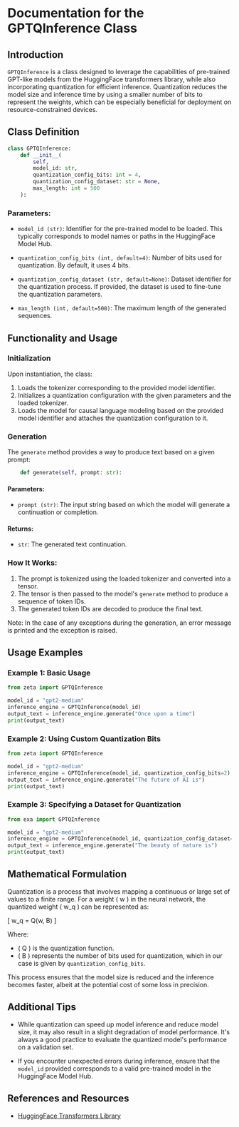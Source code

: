 # Documentation for the GPTQInference Class

## Introduction

`GPTQInference` is a class designed to leverage the capabilities of pre-trained GPT-like models from the HuggingFace transformers library, while also incorporating quantization for efficient inference. Quantization reduces the model size and inference time by using a smaller number of bits to represent the weights, which can be especially beneficial for deployment on resource-constrained devices.

## Class Definition

```python
class GPTQInference:
    def __init__(
        self,
        model_id: str,
        quantization_config_bits: int = 4,
        quantization_config_dataset: str = None,
        max_length: int = 500
    ):
```

### Parameters:

- `model_id (str)`: Identifier for the pre-trained model to be loaded. This typically corresponds to model names or paths in the HuggingFace Model Hub.
  
- `quantization_config_bits (int, default=4)`: Number of bits used for quantization. By default, it uses 4 bits.
  
- `quantization_config_dataset (str, default=None)`: Dataset identifier for the quantization process. If provided, the dataset is used to fine-tune the quantization parameters.
  
- `max_length (int, default=500)`: The maximum length of the generated sequences.

## Functionality and Usage

### Initialization

Upon instantiation, the class:

1. Loads the tokenizer corresponding to the provided model identifier.
2. Initializes a quantization configuration with the given parameters and the loaded tokenizer.
3. Loads the model for causal language modeling based on the provided model identifier and attaches the quantization configuration to it.

### Generation

The `generate` method provides a way to produce text based on a given prompt:

```python
    def generate(self, prompt: str):
```

#### Parameters:

- `prompt (str)`: The input string based on which the model will generate a continuation or completion.

#### Returns:

- `str`: The generated text continuation.

### How It Works:

1. The prompt is tokenized using the loaded tokenizer and converted into a tensor.
2. The tensor is then passed to the model's `generate` method to produce a sequence of token IDs.
3. The generated token IDs are decoded to produce the final text.

Note: In the case of any exceptions during the generation, an error message is printed and the exception is raised.

## Usage Examples

### Example 1: Basic Usage

```python
from zeta import GPTQInference

model_id = "gpt2-medium"
inference_engine = GPTQInference(model_id)
output_text = inference_engine.generate("Once upon a time")
print(output_text)
```

### Example 2: Using Custom Quantization Bits

```python
from zeta import GPTQInference

model_id = "gpt2-medium"
inference_engine = GPTQInference(model_id, quantization_config_bits=2)
output_text = inference_engine.generate("The future of AI is")
print(output_text)
```

### Example 3: Specifying a Dataset for Quantization

```python
from exa import GPTQInference

model_id = "gpt2-medium"
inference_engine = GPTQInference(model_id, quantization_config_dataset="my_dataset")
output_text = inference_engine.generate("The beauty of nature is")
print(output_text)
```

## Mathematical Formulation

Quantization is a process that involves mapping a continuous or large set of values to a finite range. For a weight \( w \) in the neural network, the quantized weight \( w_q \) can be represented as:

\[ w_q = Q(w, B) \]

Where:
- \( Q \) is the quantization function.
- \( B \) represents the number of bits used for quantization, which in our case is given by `quantization_config_bits`.

This process ensures that the model size is reduced and the inference becomes faster, albeit at the potential cost of some loss in precision.

## Additional Tips

- While quantization can speed up model inference and reduce model size, it may also result in a slight degradation of model performance. It's always a good practice to evaluate the quantized model's performance on a validation set.
  
- If you encounter unexpected errors during inference, ensure that the `model_id` provided corresponds to a valid pre-trained model in the HuggingFace Model Hub.

## References and Resources

- [HuggingFace Transformers Library](https://huggingface.co/transformers/)
  
